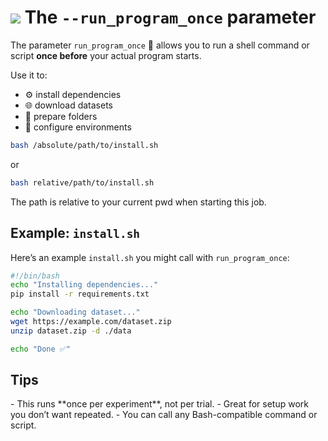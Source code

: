 # <img class='emoji_nav' src='emojis/hammer_and_wrench.svg' /> The `--run_program_once` parameter

<div id="toc"></div>

<!-- Install programs and prepare environment before you install OmniOpt2 -->
<!-- Category: Preparations, Basics and Setup -->

The parameter `run_program_once` 🐚 allows you to run a shell command or script **once before** your actual program starts.

Use it to:

- ⚙️ install dependencies  
- 🌐 download datasets  
- 🧹 prepare folders  
- 🔧 configure environments

```bash
bash /absolute/path/to/install.sh
```

or

```bash
bash relative/path/to/install.sh
```

The path is relative to your current pwd when starting this job.

## Example: `install.sh`

Here’s an example `install.sh` you might call with `run_program_once`:

```bash
#!/bin/bash
echo "Installing dependencies..."
pip install -r requirements.txt

echo "Downloading dataset..."
wget https://example.com/dataset.zip
unzip dataset.zip -d ./data

echo "Done ✅"
```

## Tips

<div class="caveat warning">
- This runs **once per experiment**, not per trial.
- Great for setup work you don’t want repeated.
- You can call any Bash-compatible command or script.
</div>
